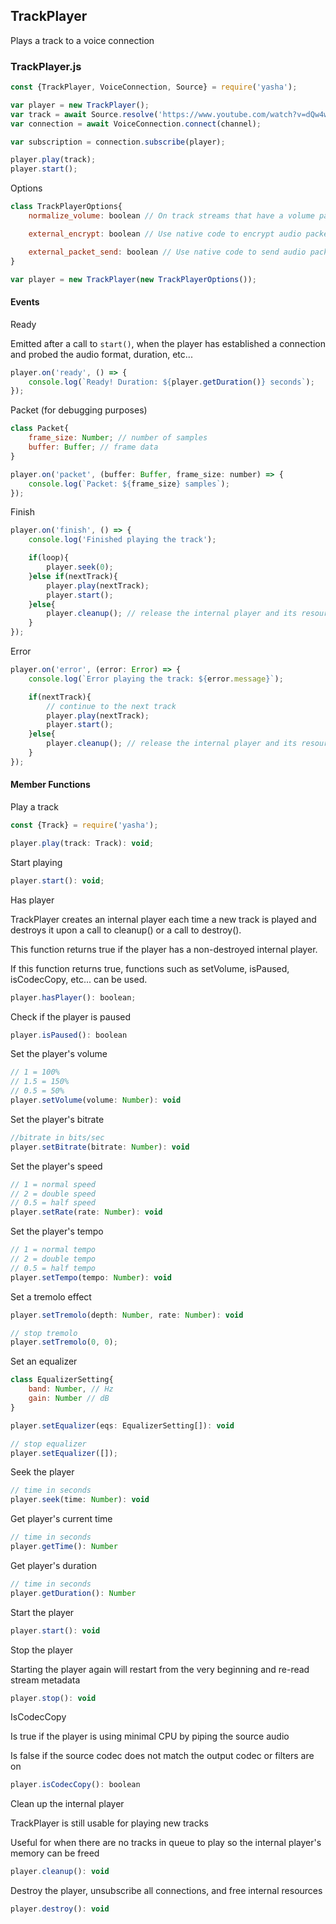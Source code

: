 ## TrackPlayer

Plays a track to a voice connection

### TrackPlayer.js

```js
const {TrackPlayer, VoiceConnection, Source} = require('yasha');

var player = new TrackPlayer();
var track = await Source.resolve('https://www.youtube.com/watch?v=dQw4w9WgXcQ');
var connection = await VoiceConnection.connect(channel);

var subscription = connection.subscribe(player);

player.play(track);
player.start();
```

Options
```js
class TrackPlayerOptions{
	normalize_volume: boolean // On track streams that have a volume parameter, automatically set the volume to that

	external_encrypt: boolean // Use native code to encrypt audio packets before sending them to the voice connection. Only allows one voice connection subscription at a time.

	external_packet_send: boolean // Use native code to send audio packets to the voice connection. external_encrypt must be enabled
}

var player = new TrackPlayer(new TrackPlayerOptions());
```

#### Events

Ready

Emitted after a call to `start()`, when the player has established a connection and probed the audio format, duration, etc...
```js
player.on('ready', () => {
	console.log(`Ready! Duration: ${player.getDuration()} seconds`);
});
```

Packet (for debugging purposes)
```js
class Packet{
	frame_size: Number; // number of samples
	buffer: Buffer; // frame data
}

player.on('packet', (buffer: Buffer, frame_size: number) => {
	console.log(`Packet: ${frame_size} samples`);
});
```

Finish
```js
player.on('finish', () => {
	console.log('Finished playing the track');

	if(loop){
		player.seek(0);
	}else if(nextTrack){
		player.play(nextTrack);
		player.start();
	}else{
		player.cleanup(); // release the internal player and its resources
	}
});
```

Error
```js
player.on('error', (error: Error) => {
	console.log(`Error playing the track: ${error.message}`);

	if(nextTrack){
		// continue to the next track
		player.play(nextTrack);
		player.start();
	}else{
		player.cleanup(); // release the internal player and its resources
	}
});
```

#### Member Functions

Play a track
```js
const {Track} = require('yasha');

player.play(track: Track): void;
```

Start playing
```js
player.start(): void;
```
Has player

TrackPlayer creates an internal player each time a new track is played and destroys it upon a call to cleanup() or a call to destroy().

This function returns true if the player has a non-destroyed internal player.

If this function returns true, functions such as setVolume, isPaused, isCodecCopy, etc... can be used.
```js
player.hasPlayer(): boolean;
```

Check if the player is paused
```js
player.isPaused(): boolean
```

Set the player's volume
```js
// 1 = 100%
// 1.5 = 150%
// 0.5 = 50%
player.setVolume(volume: Number): void
```

Set the player's bitrate
```js
//bitrate in bits/sec
player.setBitrate(bitrate: Number): void
```

Set the player's speed
```js
// 1 = normal speed
// 2 = double speed
// 0.5 = half speed
player.setRate(rate: Number): void
```

Set the player's tempo
```js
// 1 = normal tempo
// 2 = double tempo
// 0.5 = half tempo
player.setTempo(tempo: Number): void
```

Set a tremolo effect
```js
player.setTremolo(depth: Number, rate: Number): void

// stop tremolo
player.setTremolo(0, 0);
```

Set an equalizer
```js
class EqualizerSetting{
	band: Number, // Hz
	gain: Number // dB
}

player.setEqualizer(eqs: EqualizerSetting[]): void

// stop equalizer
player.setEqualizer([]);
```

Seek the player
```js
// time in seconds
player.seek(time: Number): void
```

Get player's current time
```js
// time in seconds
player.getTime(): Number
```

Get player's duration
```js
// time in seconds
player.getDuration(): Number
```

Start the player
```js
player.start(): void
```

Stop the player

Starting the player again will restart from the very beginning and re-read stream metadata
```js
player.stop(): void
```

IsCodecCopy

Is true if the player is using minimal CPU by piping the source audio

Is false if the source codec does not match the output codec or filters are on
```js
player.isCodecCopy(): boolean
```

Clean up the internal player

TrackPlayer is still usable for playing new tracks

Useful for when there are no tracks in queue to play so the internal player's memory can be freed
```js
player.cleanup(): void
```

Destroy the player, unsubscribe all connections, and free internal resources
```js
player.destroy(): void
```
